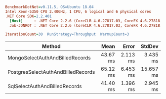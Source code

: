 ``` ini

BenchmarkDotNet=v0.11.5, OS=Ubuntu 18.04
Intel Xeon-5350 CPU 2.40GHz, 1 CPU, 6 logical and 6 physical cores
.NET Core SDK=2.2.401
  [Host]     : .NET Core 2.2.6 (CoreCLR 4.6.27817.03, CoreFX 4.6.27818.02), 64bit RyuJIT
  Job-JDNROT : .NET Core 2.2.6 (CoreCLR 4.6.27817.03, CoreFX 4.6.27818.02), 64bit RyuJIT

IterationCount=30  RunStrategy=Throughput  WarmupCount=3  

```
|                             Method |      Mean |     Error |    StdDev |
|----------------------------------- |----------:|----------:|----------:|
|    MongoSelectAuthAndBilledRecords |  43.67 ms |  2.113 ms |  3.435 ms |
| PostgresSelectAuthAndBilledRecords |  65.12 ms |  6.453 ms | 15.657 ms |
|      SqlSelectAuthAndBilledRecords |  41.40 ms |  1.396 ms |  2.945 ms |